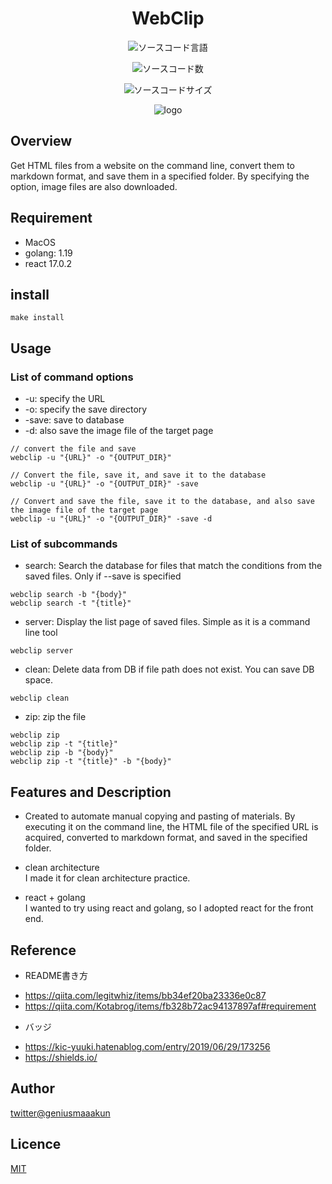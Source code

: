 <div style="text-align: center;">

# WebClip

![ソースコード言語](https://img.shields.io/github/languages/top/geniusmaaakun/webclip)

![ソースコード数](https://img.shields.io/github/languages/count/geniusmaaakun/webclip)

![ソースコードサイズ](https://img.shields.io/github/languages/code-size/geniusmaaakun/webclip)


![logo](./frontend/public/favicon.ico)

</div>



## Overview
Get HTML files from a website on the command line, convert them to markdown format, and save them in a specified folder.
By specifying the option, image files are also downloaded.


## Requirement
- MacOS
- golang: 1.19
- react 17.0.2

## install
```
make install
```

## Usage
### List of command options
* -u: specify the URL
* -o: specify the save directory
* -save: save to database
* -d: also save the image file of the target page

```
// convert the file and save
webclip -u "{URL}" -o "{OUTPUT_DIR}"

// Convert the file, save it, and save it to the database
webclip -u "{URL}" -o "{OUTPUT_DIR}" -save

// Convert and save the file, save it to the database, and also save the image file of the target page
webclip -u "{URL}" -o "{OUTPUT_DIR}" -save -d
```

###  List of subcommands

* search: Search the database for files that match the conditions from the saved files. Only if --save is specified
```
webclip search -b "{body}"
webclip search -t "{title}"
```

* server: Display the list page of saved files. Simple as it is a command line tool
```
webclip server
```

* clean: Delete data from DB if file path does not exist. You can save DB space.
```
webclip clean
```

* zip: zip the file
```
webclip zip
webclip zip -t "{title}"
webclip zip -b "{body}"
webclip zip -t "{title}" -b "{body}"
```



## Features and Description

- Created to automate manual copying and pasting of materials.
By executing it on the command line, the HTML file of the specified URL is acquired, converted to markdown format, and saved in the specified folder.

- clean architecture \
I made it for clean architecture practice.

- react + golang \
I wanted to try using react and golang, so I adopted react for the front end.


## Reference

- README書き方
* https://qiita.com/legitwhiz/items/bb34ef20ba23336e0c87
* https://qiita.com/Kotabrog/items/fb328b72ac94137897af#requirement

- バッジ
* https://kic-yuuki.hatenablog.com/entry/2019/06/29/173256
* https://shields.io/


## Author

[twitter@geniusmaaakun](https://twitter.com/geniusmaaakun)

## Licence

[MIT](https://opensource.org/license/mit/)

